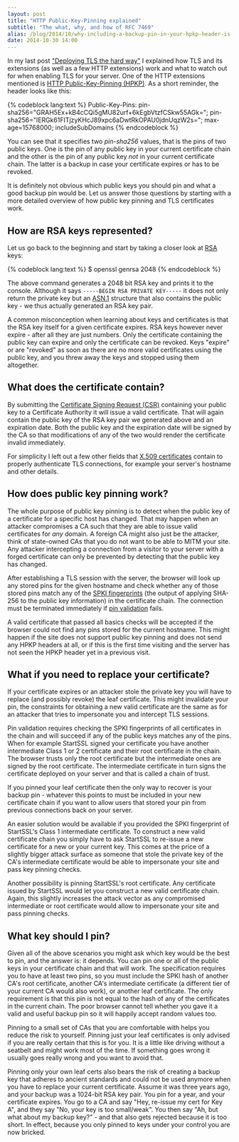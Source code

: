 ```yaml
---
layout: post
title: "HTTP Public-Key-Pinning explained"
subtitle: "The what, why, and how of RFC 7469"
alias: /blog/2014/10/why-including-a-backup-pin-in-your-hpkp-header-is-a-good-idea/
date: 2014-10-30 14:00
---
```


In my last post
["Deploying TLS the hard way"](/blog/2014/10/deploying-tls-the-hard-way/)
I explained how TLS and its extensions (as well as a few HTTP extensions) work
and what to watch out for when enabling TLS for your server. One of the HTTP
extensions mentioned is
[HTTP Public-Key-Pinning (HPKP)](https://tools.ietf.org/html/rfc7469).
As a short reminder, the header looks like this:

{% codeblock lang:text %}
Public-Key-Pins:
  pin-sha256="GRAH5Ex+kB4cCQi5gMU82urf+6kEgbVtzfCSkw55AGk=";
  pin-sha256="lERGk61FITjzyKHcJ89xpc6aDwtRkOPAU0jdnUqzW2s=";
  max-age=15768000; includeSubDomains
{% endcodeblock %}

You can see that it specifies two *pin-sha256* values, that is the pins of two
public keys. One is the pin of any public key in your current certificate chain
and the other is the pin of any public key *not* in your current certificate
chain. The latter is a backup in case your certificate expires or has to be
revoked.

It is definitely not obvious which public keys you should pin and what a good
backup pin would be. Let us answer those questions by starting with a more
detailed overview of how public key pinning and TLS certificates work.

## How are RSA keys represented?

Let us go back to the beginning and start by taking a closer look at
[RSA](https://en.wikipedia.org/wiki/RSA_%28cryptosystem%29) keys:

{% codeblock lang:text %}
$ openssl genrsa 2048
{% endcodeblock %}

The above command generates a 2048 bit RSA key and prints it to the console.
Although it says `-----BEGIN RSA PRIVATE KEY-----` it does not only return the
private key but an
[ASN.1](https://en.wikipedia.org/wiki/Abstract_Syntax_Notation_One) structure
that also contains the public key - we thus actually generated an RSA key pair.

A common misconception when learning about keys and certificates is that the
RSA key itself for a given certificate expires. RSA keys however never expire -
after all they are just numbers. Only the certificate containing the public key
can expire and only the certificate can be revoked. Keys "expire" or are
"revoked" as soon as there are no more valid certificates using the public key,
and you threw away the keys and stopped using them altogether.

## What does the certificate contain?

By submitting the
[Certificate Signing Request (CSR)](https://en.wikipedia.org/wiki/Certificate_signing_request)
containing your public key to a Certificate Authority it will issue a valid
certificate. That will again contain the public key of the RSA key pair we
generated above and an expiration date. Both the public key and the expiration
date will be signed by the CA so that modifications of any of the two would
render the certificate invalid immediately.

For simplicity I left out a few other fields that
[X.509 certificates](https://en.wikipedia.org/wiki/X.509#Structure_of_a_certificate)
contain to properly authenticate TLS connections, for example your server's
hostname and other details.

## How does public key pinning work?

The whole purpose of public key pinning is to detect when the public key of a
certificate for a specific host has changed. That may happen when an attacker
compromises a CA such that they are able to issue valid certificates for *any*
domain. A foreign CA might also just be the attacker, think of state-owned CAs
that you do not want to be able to MITM your site. Any attacker intercepting
a connection from a visitor to your server with a forged certificate can only
be prevented by detecting that the public key has changed.

After establishing a TLS session with the server, the browser will look up any
stored pins for the given hostname and check whether any of those stored pins
match any of the [SPKI fingerprints](https://tools.ietf.org/html/rfc7469#section-2.4)
(the output of applying SHA-256 to the public key information) in the
certificate chain. The connection must be terminated immediately if
[pin validation](https://tools.ietf.org/html/rfc7469#section-2.6) fails.

A valid certificate that passed all basics checks will be accepted if the
browser could not find any pins stored for the current hostname. This might
happen if the site does not support public key pinning and does not send any
HPKP headers at all, or if this is the first time visiting and the server has
not seen the HPKP header yet in a previous visit.

## What if you need to replace your certificate?

If your certificate expires or an attacker stole the private key you will have
to replace (and possibly revoke) the leaf certificate. This might invalidate
your pin, the constraints for obtaining a new valid certificate are the same as
for an attacker that tries to impersonate you and intercept TLS sessions.

Pin validation requires checking the SPKI fingerprints of all certificates in
the chain and will succeed if any of the public keys matches any of the pins.
When for example StartSSL signed your certificate you have another intermediate
Class 1 or 2 certificate and their root certificate in the chain. The browser
trusts only the root certificate but the intermediate ones are signed by the
root certificate. The intermediate certificate in turn signs the certificate
deployed on your server and that is called a chain of trust.

If you pinned your leaf certificate then the only way to recover is your backup
pin - whatever this points to must be included in your new certificate chain
if you want to allow users that stored your pin from previous connections back
on your server.

An easier solution would be available if you provided the SPKI fingerprint of
StartSSL's Class 1 intermediate certificate. To construct a new valid
certificate chain you simply have to ask StartSSL to re-issue a new certificate
for a new or your current key. This comes at the price of a slightly bigger
attack surface as someone that stole the private key of the CA's intermediate
certificate would be able to impersonate your site and pass key pinning checks.

Another possibility is pinning StartSSL's root certificate. Any certificate
issued by StartSSL would let you construct a new valid certificate chain. Again,
this slightly increases the attack vector as any compromised intermediate or
root certificate would allow to impersonate your site and pass pinning checks.

## What key should I pin?

Given all of the above scenarios you might ask which key would be the best to
pin, and the answer is: it depends. You can pin one or all of the public keys
in your certificate chain and that will work. The specification requires you to
have at least two pins, so you must include the SPKI hash of another CA's root
certificate, another CA's intermediate certificate (a different tier of your
current CA would also work), or another leaf certificate. The only requirement
is that this pin is not equal to the hash of any of the certificates in the
current chain. The poor browser cannot tell whether you gave it a valid and
useful backup pin so it will happily accept random values too.

Pinning to a small set of CAs that you are comfortable with helps you reduce the
risk to yourself. Pinning just your leaf certificates is only advised if you are
really certain that this is for you. It is a little like driving without a
seatbelt and might work most of the time. If something goes wrong it usually
goes really wrong and you want to avoid that.

Pinning only your own leaf certs also bears the risk of creating a backup key
that adheres to ancient standards and could not be used anymore when you have
to replace your current certificate. Assume it was three years ago, and your
backup was a 1024-bit RSA key pair. You pin for a year, and your certificate
expires. You go to a CA and say "Hey, re-issue my cert for Key A", and they say
"No, your key is too small/weak". You then say "Ah, but what about my backup
key?" - and that also gets rejected because it is too short. In effect, because
you only pinned to keys under your control you are now bricked.
